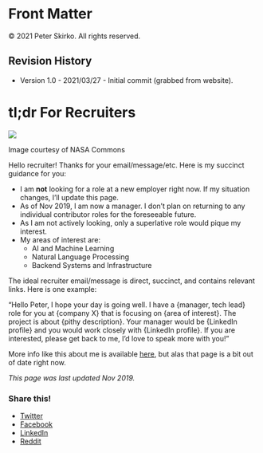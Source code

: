 # Front Matter

© 2021 Peter Skirko. All rights reserved.

## Revision History

* Version 1.0 - 2021/03/27 - Initial commit (grabbed from website).

# tl;dr For Recruiters

![](https://i2.wp.com/www.pskirko.com/wp-content/uploads/2019/01/first_flight.jpg?resize=525%2C340&ssl=1)

Image courtesy of NASA Commons

Hello recruiter! Thanks for your email/message/etc. Here is my succinct guidance for you:

*   I am **not** looking for a role at a new employer right now. If my situation changes, I’ll update this page.
*   As of Nov 2019, I am now a manager. I don’t plan on returning to any individual contributor roles for the foreseeable future.
*   As I am not actively looking, only a superlative role would pique my interest.
*   My areas of interest are:
    *   AI and Machine Learning
    *   Natural Language Processing
    *   Backend Systems and Infrastructure

The ideal recruiter email/message is direct, succinct, and contains relevant links. Here is one example:

“Hello Peter, I hope your day is going well. I have a {manager, tech lead} role for you at {company X} that is focusing on {area of interest}. The project is about {pithy description}. Your manager would be {LinkedIn profile} and you would work closely with {LinkedIn profile}. If you are interested, please get back to me, I’d love to speak more with you!”

More info like this about me is available [here](https://www.pskirko.com/info-for-recruiters/), but alas that page is a bit out of date right now.

_This page was last updated Nov 2019._

### Share this!

*   [Twitter](https://www.pskirko.com/tldr-for-recruiters/?share=twitter "Click to share on Twitter")
*   [Facebook](https://www.pskirko.com/tldr-for-recruiters/?share=facebook "Click to share on Facebook")
*   [LinkedIn](https://www.pskirko.com/tldr-for-recruiters/?share=linkedin "Click to share on LinkedIn")
*   [Reddit](https://www.pskirko.com/tldr-for-recruiters/?share=reddit "Click to share on Reddit")
